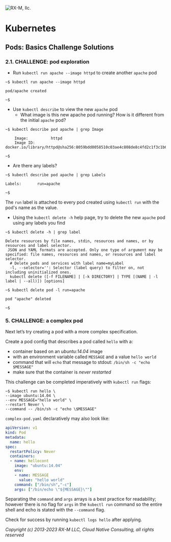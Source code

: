 ![RX-M, llc.](http://rx-m.io/rxm-cnc.svg)


# Kubernetes


## Pods: Basics Challenge Solutions


### 2.1. CHALLENGE: pod exploration

- Run `kubectl run apache --image httpd` to create another `apache` pod

```
~$ kubectl run apache --image httpd

pod/apache created

~$
```

- Use `kubectl describe` to view the new `apache` pod
  - What image is this new apache pod running? How is it different from the initial `apache` pod?

```
~$ kubectl describe pod apache | grep Image

    Image:          httpd
    Image ID:       docker.io/library/httpd@sha256:8059bdd0058510c03ae4c808de8c4fd2c1f3c1b6d9ea75487f1e5caa5ececa02

~$
```

  - Are there any labels?

```
~$ kubectl describe pod apache | grep Labels

Labels:       run=apache

~$
```

The `run` label is attached to every pod created using `kubectl run` with the pod's name as the value.

- Using the `kubectl delete -h` help page, try to delete the new `apache` pod using any labels you find

```
~$ kubectl delete -h | grep label

Delete resources by file names, stdin, resources and names, or by resources and label selector.
 JSON and YAML formats are accepted. Only one type of argument may be specified: file names, resources and names, or resources and label selector.
  # Delete pods and services with label name=myLabel
  -l, --selector='': Selector (label query) to filter on, not including uninitialized ones.
  kubectl delete ([-f FILENAME] | [-k DIRECTORY] | TYPE [(NAME | -l label | --all)]) [options]

~$ kubectl delete pod -l run=apache

pod "apache" deleted

~$
```


### 5. CHALLENGE: a complex pod

Next let’s try creating a pod with a more complex specification.

Create a pod config that describes a pod called `hello` with a:

- container based on an _ubuntu:14.04_ image
- with an environment variable called `MESSAGE` and a value `hello world`
- command that will `echo` that message to stdout: `/bin/sh -c "echo $MESSAGE"`
- make sure that the container is _never restarted_

This challenge can be completed imperatively with `kubectl run` flags:

```
~$ kubectl run hello \
--image ubuntu:14.04 \
--env MESSAGE="hello world" \
--restart Never \
--command -- /bin/sh -c "echo \$MESSAGE"
```

`complex-pod.yaml` declaratively may also look like:

```yaml
apiVersion: v1
kind: Pod
metadata:
  name: hello
spec:
  restartPolicy: Never
  containers:
  - name: hellocont
    image: "ubuntu:14.04"
    env:
    - name: MESSAGE
      value: "hello world"
    command: ["/bin/sh","-c"]
    args: ["/bin/echo \"${MESSAGE}\""]
```

Separating the `command` and `args` arrays is a best practice for readability; however there is no flag for `args` in
the `kubectl run` command so the entire shell and echo is stated with the `--command` flag.

Check for success by running `kubectl logs hello` after applying.


_Copyright (c) 2013-2023 RX-M LLC, Cloud Native Consulting, all rights reserved_
